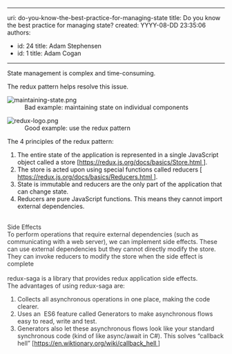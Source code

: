 

---
uri: do-you-know-the-best-practice-for-managing-state
title: Do you know the best practice for managing state?
created: YYYY-08-DD 23:35:06
authors:
  - id: 24
    title: Adam Stephensen
  - id: 1
    title: Adam Cogan
---




<span class='intro'> <p>​State management is complex and time-consuming.​​​​​<br></p> </span>

<p>The redux pattern helps resolve this issue.<br></p><dl class="badImage"><dt><img src="/PublishingImages/maintaining-state.png" alt="maintaining-state.png" /><br></dt><dd>Bad example&#58; maintaining state on individual components</dd></dl><dl class="goodImage"><dt><img src="/PublishingImages/redux-logo.png" alt="redux-logo.png" /> <br></dt><dd> Good example&#58; use the redux pattern</dd></dl><p>The 4 principles of the redux pattern&#58;<br></p><ol><li>The entire state of the application is represented in a single JavaScript object called a store [<a href="https&#58;//redux.js.org/docs/basics/Store.html">https&#58;//redux.js.org/docs/basics/Store.html </a>].<br></li><li>The store is acted upon using special functions called reducers [ <a href="https&#58;//redux.js.org/docs/basics/Reducers.html">https&#58;//redux.js.org/docs/basics/Reducers.html </a>].<br></li><li>State is immutable and reducers are the only part of the application that can change state.<br></li><li>Reducers are pure JavaScript functions. This means they cannot import external dependencies.<br><br></li></ol><div><font color="#333333">Side Effects<br></font></div><div><font color="#333333">To perform operations that require external dependencies (such as communicating with a web server), we can implement side effects. These can use external dependencies but they cannot directly modify the store. They can invoke reducers to modify the store when the side effect is complete</font></div><div><font color="#333333"><br>redux-saga&#160;is a library that provides redux application side effects.<br>The&#160;advantages of using redux-saga are&#58;<br><ol><li>Collects all asynchronous&#160;operations in one place, making the code clearer.<br></li><li>Uses an&#160; ES6 feature called Generators to make asynchronous flows easy to read, write and test.<br></li><li>Generators also let these asynchronous flows look like your standard synchronous code (kind of like&#160;async/await in C#). This&#160;solves “callback hell” [<a href="https&#58;//en.wiktionary.org/wiki/callback_hell">https&#58;//en.wiktionary.org/wiki/callback_hell </a>]<br></li></ol></font></div><div><font color="#333333"></font></div>


